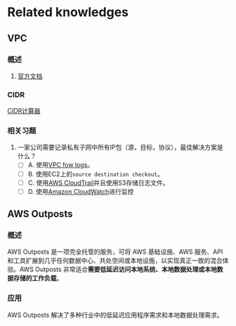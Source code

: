 # Related knowledges

## VPC

### 概述

1. [官方文档](https://docs.aws.amazon.com/zh_cn/vpc/latest/userguide/what-is-amazon-vpc.html)

### CIDR

[CIDR计算器](http://www.subnet-calculator.com/cidr.php)

### 相关习题

1. 一家公司需要记录私有子网中所有IP包（源，目标，协议），最佳解决方案是什么？
   - [ ] A. 使用[VPC fow logs](https://docs.aws.amazon.com/zh_cn/vpc/latest/userguide/flow-logs.html)。
   - [ ] B. 使用EC2上的`source destination checkout`。
   - [ ] C. 使用[AWS CloudTrail](https://docs.aws.amazon.com/zh_cn/awscloudtrail/latest/userguide/cloudtrail-user-guide.html)并且使用S3存储日志文件。
   - [ ] D. 使用[Amazon CloudWatch](https://docs.aws.amazon.com/zh_cn/AmazonCloudWatch/latest/monitoring/WhatIsCloudWatch.html)进行监控

## AWS Outposts

### 概述

AWS Outposts 是一项完全托管的服务，可将 AWS 基础设施、AWS 服务、API 和工具扩展到几乎任何数据中心、共处空间或本地设施，以实现真正一致的混合体验。AWS Outposts 非常适合**需要低延迟访问本地系统、本地数据处理或本地数据存储的工作负载**。

### 应用

AWS Outposts 解决了多种行业中的低延迟应用程序需求和本地数据处理需求。
